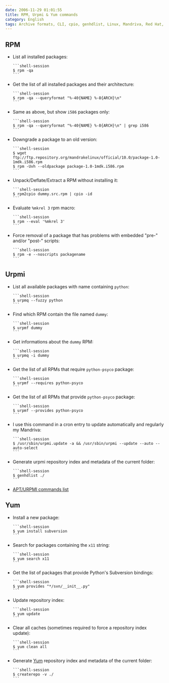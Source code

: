 ```yaml
---
date: 2006-11-29 01:01:55
title: RPM, Urpmi & Yum commands
category: English
tags: Archive formats, CLI, cpio, genhdlist, Linux, Mandriva, Red Hat, RPM, urpmi, yum, cron
---
```


## RPM

  * List all installed packages:

        ```shell-session
        $ rpm -qa
        ```

  * Get the list of all installed packages and their architecture:

        ```shell-session
        $ rpm -qa --queryformat "%-40{NAME} %-8{ARCH}\n"
        ```

  * Same as above, but show `i586` packages only:

        ```shell-session
        $ rpm -qa --queryformat "%-40{NAME} %-8{ARCH}\n" | grep i586
        ```

  * Downgrade a package to an old version:

        ```shell-session
        $ wget ftp://ftp.repository.org/mandrakelinux/official/10.0/package-1.0-1mdk.i586.rpm
        $ rpm -Uvh --oldpackage package-1.0-1mdk.i586.rpm
        ```

  * Unpack/Deflate/Extract a RPM without installing it:

        ```shell-session
        $ rpm2cpio dummy.src.rpm | cpio -id
        ```

  * Evaluate `%mkrel 3` rpm macro:

        ```shell-session
        $ rpm --eval '%mkrel 3'
        ```

  * Force removal of a package that has problems with embedded "pre-" and/or "post-" scripts:

        ```shell-session
        $ rpm -e --noscripts packagename
        ```

## Urpmi

  * List all available packages with name containing `python`:

        ```shell-session
        $ urpmq --fuzzy python
        ```

  * Find which RPM contain the file named `dummy`:

        ```shell-session
        $ urpmf dummy
        ```

  * Get informations about the `dummy` RPM:

        ```shell-session
        $ urpmq -i dummy
        ```

  * Get the list of all RPMs that require `python-psyco` package:

        ```shell-session
        $ urpmf --requires python-psyco
        ```

  * Get the list of all RPMs that provide `python-psyco` package:

        ```shell-session
        $ urpmf --provides python-psyco
        ```

  * I use this command in a cron entry to update automatically and regularly my Mandriva:

        ```shell-session
        $ /usr/sbin/urpmi.update -a && /usr/sbin/urpmi --update --auto --auto-select
        ```

  * Generate urpmi repository index and metadata of the current folder:

        ```shell-session
        $ genhdlist ./
        ```

  * [APT/URPMI commands list](https://linux.ensimag.fr/urpmiapt.html)

## Yum

  * Install a new package:

        ```shell-session
        $ yum install subversion
        ```

  * Search for packages containing the `x11` string:

        ```shell-session
        $ yum search x11
        ```

  * Get the list of packages that provide Python's Subversion bindings:

        ```shell-session
        $ yum provides "*/svn/__init__.py"
        ```

  * Update repository index:

        ```shell-session
        $ yum update
        ```

  * Clear all caches (sometimes required to force a repository index update):

        ```shell-session
        $ yum clean all
        ```

  * Generate [Yum](https://yum.baseurl.org) repository index and metadata of the current folder:

        ```shell-session
        $ createrepo -v ./
        ```

